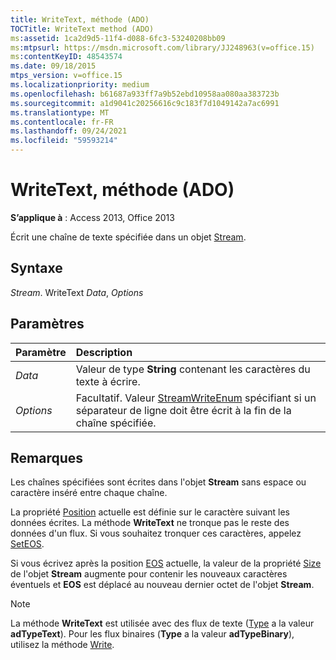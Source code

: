 ```yaml
---
title: WriteText, méthode (ADO)
TOCTitle: WriteText method (ADO)
ms:assetid: 1ca2d9d5-11f4-d088-6fc3-53240208bb09
ms:mtpsurl: https://msdn.microsoft.com/library/JJ248963(v=office.15)
ms:contentKeyID: 48543574
ms.date: 09/18/2015
mtps_version: v=office.15
ms.localizationpriority: medium
ms.openlocfilehash: b61687a933ff7a9b52ebd10958aa080aa383723b
ms.sourcegitcommit: a1d9041c20256616c9c183f7d1049142a7ac6991
ms.translationtype: MT
ms.contentlocale: fr-FR
ms.lasthandoff: 09/24/2021
ms.locfileid: "59593214"
---
```

# <a name="writetext-method-ado"></a>WriteText, méthode (ADO)

**S’applique à** : Access 2013, Office 2013

Écrit une chaîne de texte spécifiée dans un objet [Stream](stream-object-ado.md).

## <a name="syntax"></a>Syntaxe

*Stream*. WriteText *Data*, *Options*

## <a name="parameters"></a>Paramètres

|Paramètre|Description|
|:--------|:----------|
|*Data* |Valeur de type **String** contenant les caractères du texte à écrire.|
|*Options* |Facultatif. Valeur [StreamWriteEnum](streamwriteenum.md) spécifiant si un séparateur de ligne doit être écrit à la fin de la chaîne spécifiée.|

## <a name="remarks"></a>Remarques

Les chaînes spécifiées sont écrites dans l'objet **Stream** sans espace ou caractère inséré entre chaque chaîne.

La propriété [Position](position-property-ado.md) actuelle est définie sur le caractère suivant les données écrites. La méthode **WriteText** ne tronque pas le reste des données d'un flux. Si vous souhaitez tronquer ces caractères, appelez [SetEOS](seteos-method-ado.md).

Si vous écrivez après la position [EOS](eos-property-ado.md) actuelle, la valeur de la propriété [Size](https://docs.microsoft.com/office/vba/access/concepts/miscellaneous/size-property-ado-stream) de l'objet **Stream** augmente pour contenir les nouveaux caractères éventuels et **EOS** est déplacé au nouveau dernier octet de l'objet **Stream**.

> [!NOTE]
> La méthode **WriteText** est utilisée avec des flux de texte ([Type](type-property-ado-stream.md) a la valeur **adTypeText**). Pour les flux binaires (**Type** a la valeur **adTypeBinary**), utilisez la méthode [Write](write-method-ado.md).


